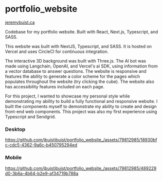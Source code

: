# portfolio_website

[jeremybuist.ca](https://www.jeremybuist.ca/)

Codebase for my portfolio website. Built with React, Next.js, Typescript, and SASS.

This website was built with NextJS, Typescript, and SASS. It is hosted on Vercel and uses CircleCI for continuous integration.

The interactive 3D background was built with Three.js. The AI bot was made using Langchain, OpenAI, and Vercel's ai SDK, using information from a vector database to answer questions. The website is responsive and features the ability to generate a color scheme for the pages which populates throughout the website (try clicking the cube). The website also has accessibility features included on each page.

For this project, I wanted to showcase my personal style while demonstrating my ability to build a fully functional and responsive website. I built the components myself to demonstrate my ability to create and design front-end web components. This project was also my first experience using Typescript and Sendgrid.

### Desktop 

https://github.com/jbuistjbuist/portfolio_website_/assets/79812985/18930bfc-cdc5-4362-9a6c-b450795294ed


### Mobile

https://github.com/jbuistjbuist/portfolio_website_/assets/79812985/489229d0-3b6a-4b64-b2e9-af34719b788a


